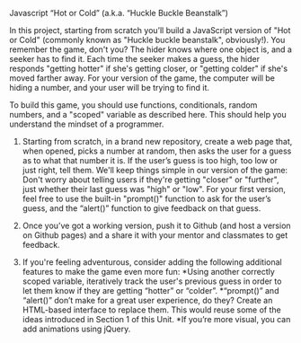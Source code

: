 Javascript “Hot or Cold” (a.k.a. “Huckle Buckle Beanstalk”)

In this project, starting from scratch you’ll build a JavaScript version of "Hot or Cold" (commonly known as "Huckle buckle beanstalk", obviously!). You remember the game, don't you? The hider knows where one object is, and a seeker has to find it. Each time the seeker makes a guess, the hider responds "getting hotter" if she's getting closer, or "getting colder" if she's moved farther away. For your version of the game, the computer will be hiding a number, and your user will be trying to find it.

To build this game, you should use functions, conditionals, random numbers, and a "scoped" variable as described here. This should help you understand the mindset of a programmer.

1. Starting from scratch, in a brand new repository, create a web page that, when opened, picks a number at random, then asks the user for a guess as to what that number it is. If the user’s guess is too high, too low or just right, tell them. We'll keep things simple in our version of the game: Don't worry about telling users if they're getting "closer" or "further", just whether their last guess was "high" or "low". For your first version, feel free to use the built-in "prompt()" function to ask for the user’s guess, and the “alert()” function to give feedback on that guess.

2. Once you’ve got a working version, push it to Github (and host a version on Github pages) and a share it with your mentor and classmates to get feedback.

3. If you're feeling adventurous, consider adding the following additional features to make the game even more fun:
	*Using another correctly scoped variable, iteratively track the user's previous guess in order to let them know if they are getting “hotter” or “colder”.
        *“prompt()” and “alert()” don’t make for a great user experience, do they? Create an HTML-based interface to replace them. This would reuse some of the ideas introduced in Section 1 of this Unit.
        *If you’re more visual, you can add animations using jQuery.

